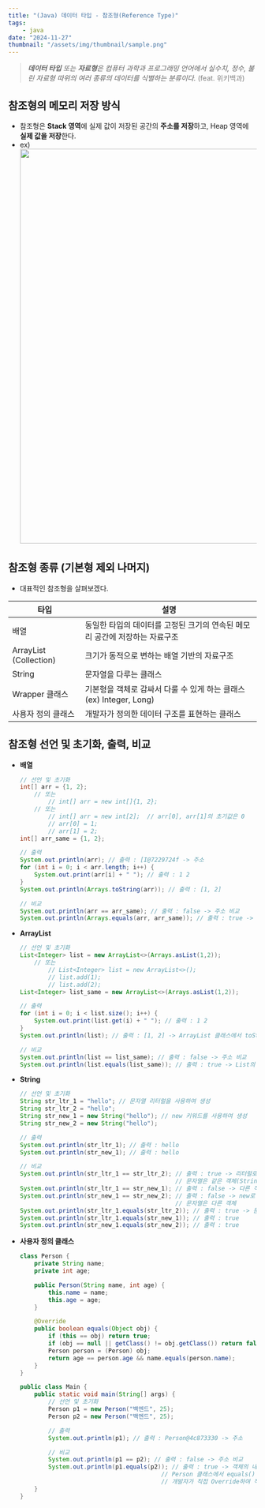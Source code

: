 ```yaml
---
title: "(Java) 데이터 타입 - 참조형(Reference Type)"
tags:
    - java
date: "2024-11-27"
thumbnail: "/assets/img/thumbnail/sample.png"
---
```

> ***데이터 타입** 또는 **자료형**은 컴퓨터 과학과 프로그래밍 언어에서 실수치, 정수, 불린 자료형 따위의 여러 종류의 데이터를 식별하는 분류이다.* <span style="color:gray">(feat. 위키백과)</span>

## 참조형의 메모리 저장 방식
- 참조형은 **Stack 영역**에 실제 값이 저장된 공간의 **주소를 저장**하고, Heap 영역에 **실제 값을 저장**한다.
- ex)
    <img src="https://github.com/user-attachments/assets/2357806b-a367-4b09-b6e3-d3e3d321b9a7" style="width:800px;" />


## 참조형 종류 (기본형 제외 나머지)
- 대표적인 참조형을 살펴보겠다.

|타입|설명|
|---|---|
|배열|동일한 타입의 데이터를 고정된 크기의 연속된 메모리 공간에 저장하는 자료구조|
|ArrayList (Collection)|크기가 동적으로 변하는 배열 기반의 자료구조|
|String|문자열을 다루는 클래스|
|Wrapper 클래스|기본형을 객체로 감싸서 다룰 수 있게 하는 클래스 (ex) Integer, Long)|
|사용자 정의 클래스|개발자가 정의한 데이터 구조를 표현하는 클래스|

## 참조형 선언 및 초기화, 출력, 비교
- **배열**
    ```java
    // 선언 및 초기화
    int[] arr = {1, 2};
        // 또는
            // int[] arr = new int[]{1, 2};
        // 또는
            // int[] arr = new int[2];  // arr[0], arr[1]의 초기값은 0
            // arr[0] = 1;      
            // arr[1] = 2;
    int[] arr_same = {1, 2};

    // 출력
    System.out.println(arr); // 출력 : [I@7229724f -> 주소
    for (int i = 0; i < arr.length; i++) {
        System.out.print(arr[i] + " "); // 출력 : 1 2
    }
    System.out.println(Arrays.toString(arr)); // 출력 : [1, 2]

    // 비교
    System.out.println(arr == arr_same); // 출력 : false -> 주소 비교
    System.out.println(Arrays.equals(arr, arr_same)); // 출력 : true -> 배열의 내용 비교
    ```

- **ArrayList**
    ```java
    // 선언 및 초기화
    List<Integer> list = new ArrayList<>(Arrays.asList(1,2));
        // 또는
            // List<Integer> list = new ArrayList<>();
            // list.add(1);
            // list.add(2);
    List<Integer> list_same = new ArrayList<>(Arrays.asList(1,2));

    // 출력
    for (int i = 0; i < list.size(); i++) {
        System.out.print(list.get(i) + " "); // 출력 : 1 2
    }
    System.out.println(list); // 출력 : [1, 2] -> ArrayList 클래스에서 toString() 메서드가 Override돼있음

    // 비교
    System.out.println(list == list_same); // 출력 : false -> 주소 비교
    System.out.println(list.equals(list_same)); // 출력 : true -> List의 내용 비교
    ```

- **String**
    ```java
    // 선언 및 초기화
    String str_ltr_1 = "hello"; // 문자열 리터럴을 사용하여 생성
    String str_ltr_2 = "hello";
    String str_new_1 = new String("hello"); // new 키워드를 사용하여 생성
    String str_new_2 = new String("hello");

    // 출력
    System.out.println(str_ltr_1); // 출력 : hello
    System.out.println(str_new_1); // 출력 : hello

    // 비교
    System.out.println(str_ltr_1 == str_ltr_2); // 출력 : true -> 리터럴로 생성한 
                                                // 문자열은 같은 객체(String pool) -> 주소 비교
    System.out.println(str_ltr_1 == str_new_1); // 출력 : false -> 다른 객체
    System.out.println(str_new_1 == str_new_2); // 출력 : false -> new로 생성한 
                                                // 문자열은 다른 객체
    System.out.println(str_ltr_1.equals(str_ltr_2)); // 출력 : true -> 문자열의 내용 비교
    System.out.println(str_ltr_1.equals(str_new_1)); // 출력 : true
    System.out.println(str_new_1.equals(str_new_2)); // 출력 : true
    ```

- **사용자 정의 클래스**
    ```java
    class Person {
        private String name;
        private int age;

        public Person(String name, int age) {
            this.name = name;
            this.age = age;
        }

        @Override
        public boolean equals(Object obj) {
            if (this == obj) return true; 
            if (obj == null || getClass() != obj.getClass()) return false;
            Person person = (Person) obj; 
            return age == person.age && name.equals(person.name);
        }
    }

    public class Main {
        public static void main(String[] args) {
            // 선언 및 초기화
            Person p1 = new Person("백엔드", 25);
            Person p2 = new Person("백엔드", 25);

            // 출력
            System.out.println(p1); // 출력 : Person@4c873330 -> 주소

            // 비교
            System.out.println(p1 == p2); // 출력 : false -> 주소 비교
            System.out.println(p1.equals(p2)); // 출력 : true -> 객체의 내용 비교
                                            // Person 클래스에서 equals() 메서드를 
                                            // 개발자가 직접 Override하여 작성했음
        }
    }
    ```

